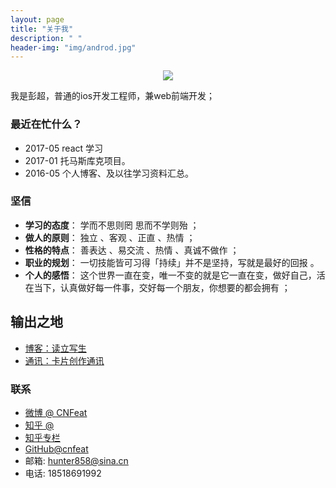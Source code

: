```yaml
---
layout: page
title: "关于我"
description: " "
header-img: "img/androd.jpg"
---
```



<center>
    <p><img src="http://ooynqqqkg.bkt.clouddn.com/profile.png" align="center"></p>
</center>

我是彭超，普通的ios开发工程师，兼web前端开发；


### 最近在忙什么？

* 2017-05 react 学习
* 2017-01 托马斯库克项目。
* 2016-05 个人博客、及以往学习资料汇总。


### 坚信


* **学习的态度**： 学而不思则罔 思而不学则殆 ；
* **做人的原则**： 独立 、客观 、正直 、热情 ；
* **性格的特点**： 善表达 、易交流 、热情 、真诚不做作 ；
* **职业的规划**： 一切技能皆可习得「持续」并不是坚持，写就是最好的回报 。
* **个人的感悟**： 这个世界一直在变，唯一不变的就是它一直在变，做好自己，活在当下，认真做好每一件事，交好每一个朋友，你想要的都会拥有 ；




## 输出之地

- [博客：读立写生]()
- [通讯：卡片创作通讯]()


### 联系


- [微博 @ CNFeat]()
- [知乎 @ ]()
- [知乎专栏]()
- [GitHub@cnfeat](https://github.com/hunter858)
- 邮箱: hunter858@sina.cn
- 电话: 18518691992


<center>
    <p><img src="" align="center"></p>
</center>


